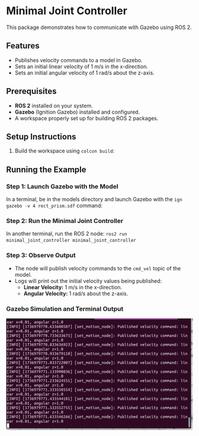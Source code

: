# Minimal Joint Controller

This package demonstrates how to communicate with Gazebo using ROS 2.

## Features
- Publishes velocity commands to a model in Gazebo.
- Sets an initial linear velocity of 1 m/s in the x-direction.
- Sets an initial angular velocity of 1 rad/s about the z-axis.

## Prerequisites
- **ROS 2** installed on your system.
- **Gazebo** (Ignition Gazebo) installed and configured.
- A workspace properly set up for building ROS 2 packages.

## Setup Instructions
1. Build the workspace using `colcon build`:

## Running the Example

### Step 1: Launch Gazebo with the Model
In a terminal, be in the models directory and launch Gazebo with the `ign gazebo -v 4 rect_prism.sdf` command:

### Step 2: Run the Minimal Joint Controller
In another terminal, run the ROS 2 node:
`ros2 run minimal_joint_controller minimal_joint_controller`

### Step 3: Observe Output
- The node will publish velocity commands to the `cmd_vel` topic of the model.
- Logs will print out the initial velocity values being published:
  - **Linear Velocity:** 1 m/s in the x-direction.
  - **Angular Velocity:** 1 rad/s about the z-axis.

### Gazebo Simulation and Terminal Output
<img src="images/Screenshot from 2025-01-15 15-23-07.png">
